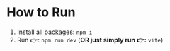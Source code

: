 # How to Run

1. Install all packages: `npm i`
2. Run 👉: `npm run dev` (**OR just simply run 👉:** `vite`)
